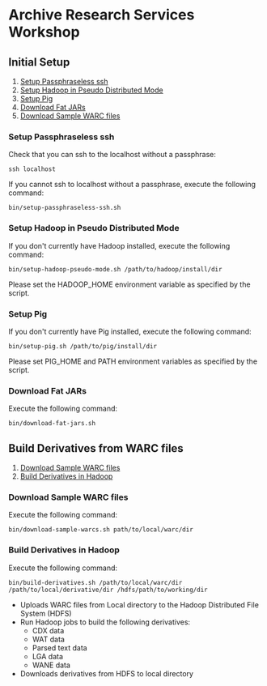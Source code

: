 Archive Research Services Workshop
==================================

## Initial Setup

1. [Setup Passphraseless ssh](#setup-passphraseless-ssh)
2. [Setup Hadoop in Pseudo Distributed Mode](#setup-hadoop-pseudo-mode)
3. [Setup Pig](#setup-pig)
4. [Download Fat JARs](#download-fat-jars)
5. [Download Sample WARC files](#download-sample-warc-files)

### Setup Passphraseless ssh ###

Check that you can ssh to the localhost without a passphrase:

```
ssh localhost
```

If you cannot ssh to localhost without a passphrase, execute the following command:

```
bin/setup-passphraseless-ssh.sh
```  

### Setup Hadoop in Pseudo Distributed Mode ###

If you don't currently have Hadoop installed, execute the following command:

```
bin/setup-hadoop-pseudo-mode.sh /path/to/hadoop/install/dir
```

Please set the HADOOP_HOME environment variable as specified by the script.

### Setup Pig ###

If you don't currently have Pig installed, execute the following command:

```
bin/setup-pig.sh /path/to/pig/install/dir
```

Please set PIG_HOME and PATH environment variables as specified by the script.

### Download Fat JARs ###

Execute the following command:

```
bin/download-fat-jars.sh
```

## Build Derivatives from WARC files

1. [Download Sample WARC files](#download-sample-warc-files)
2. [Build Derivatives in Hadoop](#build-derivatives-in-hadoop)

### Download Sample WARC files ###

Execute the following command:

```
bin/download-sample-warcs.sh path/to/local/warc/dir
```

### Build Derivatives in Hadoop ###

Execute the following command:

```
bin/build-derivatives.sh /path/to/local/warc/dir /path/to/local/derivative/dir /hdfs/path/to/working/dir
```

* Uploads WARC files from Local directory to the Hadoop Distributed File System (HDFS)
* Run Hadoop jobs to build the following derivatives:
  * CDX data
  * WAT data
  * Parsed text data
  * LGA data
  * WANE data
* Downloads derivatives from HDFS to local directory

